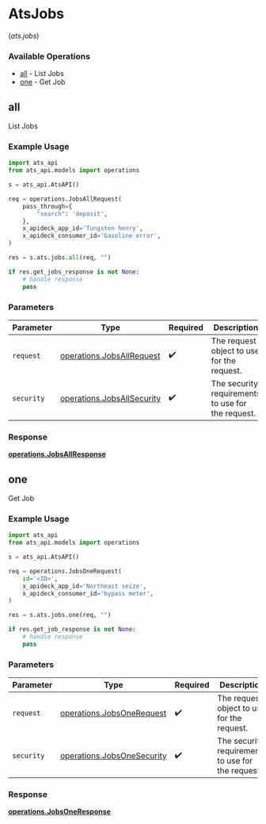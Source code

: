 # AtsJobs
(*ats.jobs*)

### Available Operations

* [all](#all) - List Jobs
* [one](#one) - Get Job

## all

List Jobs

### Example Usage

```python
import ats_api
from ats_api.models import operations

s = ats_api.AtsAPI()

req = operations.JobsAllRequest(
    pass_through={
        "search": 'deposit',
    },
    x_apideck_app_id='Tungsten henry',
    x_apideck_consumer_id='Gasoline error',
)

res = s.ats.jobs.all(req, "")

if res.get_jobs_response is not None:
    # handle response
    pass
```

### Parameters

| Parameter                                                                | Type                                                                     | Required                                                                 | Description                                                              |
| ------------------------------------------------------------------------ | ------------------------------------------------------------------------ | ------------------------------------------------------------------------ | ------------------------------------------------------------------------ |
| `request`                                                                | [operations.JobsAllRequest](../../models/operations/jobsallrequest.md)   | :heavy_check_mark:                                                       | The request object to use for the request.                               |
| `security`                                                               | [operations.JobsAllSecurity](../../models/operations/jobsallsecurity.md) | :heavy_check_mark:                                                       | The security requirements to use for the request.                        |


### Response

**[operations.JobsAllResponse](../../models/operations/jobsallresponse.md)**


## one

Get Job

### Example Usage

```python
import ats_api
from ats_api.models import operations

s = ats_api.AtsAPI()

req = operations.JobsOneRequest(
    id='<ID>',
    x_apideck_app_id='Northeast seize',
    x_apideck_consumer_id='bypass meter',
)

res = s.ats.jobs.one(req, "")

if res.get_job_response is not None:
    # handle response
    pass
```

### Parameters

| Parameter                                                                | Type                                                                     | Required                                                                 | Description                                                              |
| ------------------------------------------------------------------------ | ------------------------------------------------------------------------ | ------------------------------------------------------------------------ | ------------------------------------------------------------------------ |
| `request`                                                                | [operations.JobsOneRequest](../../models/operations/jobsonerequest.md)   | :heavy_check_mark:                                                       | The request object to use for the request.                               |
| `security`                                                               | [operations.JobsOneSecurity](../../models/operations/jobsonesecurity.md) | :heavy_check_mark:                                                       | The security requirements to use for the request.                        |


### Response

**[operations.JobsOneResponse](../../models/operations/jobsoneresponse.md)**

